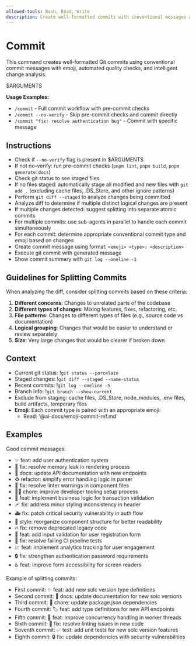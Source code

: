 ```yaml
---
allowed-tools: Bash, Read, Write
description: Create well-formatted commits with conventional messages and emoji
---
```


# Commit

This command creates well-formatted Git commits using conventional commit messages with emoji, automated quality checks, and intelligent change analysis.

$ARGUMENTS

**Usage Examples:**
- `/commit` - Full commit workflow with pre-commit checks
- `/commit --no-verify` - Skip pre-commit checks and commit directly
- `/commit "fix: resolve authentication bug"` - Commit with specific message

## Instructions
- Check if `--no-verify` flag is present in $ARGUMENTS
- If not no-verify: run pre-commit checks (`pnpm lint`, `pnpm build`, `pnpm generate:docs`)
- Check git status to see staged files
- If no files staged: automatically stage all modified and new files with `git add .` (excluding cache files, .DS_Store, and other ignore patterns)
- Perform `git diff --staged` to analyze changes being committed
- Analyze diff to determine if multiple distinct logical changes are present
- If multiple changes detected: suggest splitting into separate atomic commits
- For multiple commits: use sub-agents in parallel to handle each commit simultaneously
- For each commit: determine appropriate conventional commit type and emoji based on changes
- Create commit message using format: `<emoji> <type>: <description>`
- Execute git commit with generated message
- Show commit summary with `git log --oneline -1`

## Guidelines for Splitting Commits

When analyzing the diff, consider splitting commits based on these criteria:

1. **Different concerns**: Changes to unrelated parts of the codebase
2. **Different types of changes**: Mixing features, fixes, refactoring, etc.
3. **File patterns**: Changes to different types of files (e.g., source code vs documentation)
4. **Logical grouping**: Changes that would be easier to understand or review separately
5. **Size**: Very large changes that would be clearer if broken down

## Context
- Current git status: !`git status --porcelain`
- Staged changes: !`git diff --staged --name-status`
- Recent commits: !`git log --oneline -5`
- Branch info: !`git branch --show-current`
- Exclude from staging: cache files, .DS_Store, node_modules, .env files, build artifacts, temporary files
- **Emoji**: Each commit type is paired with an appropriate emoji:
    - Read: '@ai-docs/emoji-commit-ref.md'

## Examples

Good commit messages:
- ✨ feat: add user authentication system
- 🐛 fix: resolve memory leak in rendering process
- 📝 docs: update API documentation with new endpoints
- ♻️ refactor: simplify error handling logic in parser
- 🚨 fix: resolve linter warnings in component files
- 🧑‍💻 chore: improve developer tooling setup process
- 👔 feat: implement business logic for transaction validation
- 🩹 fix: address minor styling inconsistency in header
- 🚑️ fix: patch critical security vulnerability in auth flow
- 🎨 style: reorganize component structure for better readability
- 🔥 fix: remove deprecated legacy code
- 🦺 feat: add input validation for user registration form
- 💚 fix: resolve failing CI pipeline tests
- 📈 feat: implement analytics tracking for user engagement
- 🔒️ fix: strengthen authentication password requirements
- ♿️ feat: improve form accessibility for screen readers

Example of splitting commits:
- First commit: ✨ feat: add new solc version type definitions
- Second commit: 📝 docs: update documentation for new solc versions
- Third commit: 🔧 chore: update package.json dependencies
- Fourth commit: 🏷️ feat: add type definitions for new API endpoints
- Fifth commit: 🧵 feat: improve concurrency handling in worker threads
- Sixth commit: 🚨 fix: resolve linting issues in new code
- Seventh commit: ✅ test: add unit tests for new solc version features
- Eighth commit: 🔒️ fix: update dependencies with security vulnerabilities